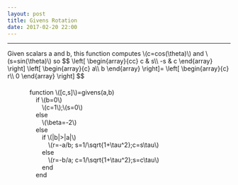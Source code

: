 ```yaml
---
layout: post
title: Givens Rotation
date: 2017-02-20 22:00
---
```


----------------
<div>
Given scalars a and b, this function computes \(c=cos(\theta)\) and \(s=sin(\theta)\) so
$$
\left[
    \begin{array}{cc}
    c & s\\
    -s & c
    \end{array}
\right]
\left[
    \begin{array}{c}
    a\\
    b
    \end{array}
\right]=
\left[
    \begin{array}{c}
    r\\
    0
    \end{array}
\right]
$$
<div style="padding-left:50px;padding-top:20px;">
function \([c,s]\)=givens(a,b) <br/>
&emsp;if \(b=0\)<br/>
&emsp;&emsp;\(c=1\);\(s=0\)<br/>
&emsp;else<br/>
&emsp;&emsp;\(\beta=-2\)<br/>
&emsp;else<br/>
&emsp;&emsp;if \(|b|>|a|\)<br/>
&emsp;&emsp;&emsp;\(r=-a/b; s=1/\sqrt{1+\tau^2};c=s\tau\)<br/>
&emsp;&emsp;else<br/>
&emsp;&emsp;&emsp;\(r=-b/a; c=1/\sqrt{1+\tau^2};s=c\tau\)<br/>
&emsp;&emsp;end<br/>
&emsp;end<br/>
</div>
</div>


